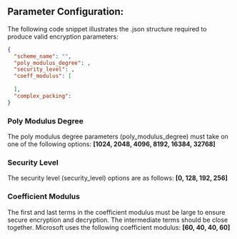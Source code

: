 ## Parameter Configuration:
The following code snippet illustrates the .json structure required to produce valid encryption parameters:
```json
{
  "scheme_name": "",
  "poly_modulus_degree": ,
  "security_level": ,
  "coeff_modulus": [
    
  ],
  "complex_packing":
}
```
### Poly Modulus Degree
The poly modulus degree parameters (poly_modulus_degree) must take on one of the following options: 
**[1024, 2048,  4096, 8192, 16384, 32768]**

### Security Level
The security level (security_level) options are as follows: 
**[0, 128, 192, 256]**

### Coefficient Modulus
The first and last terms in the coefficient modulus must be large to ensure secure encryption and decryption. The intermediate terms should be close together. Microsoft uses the following coefficient modulus:
**[60, 40, 40, 60]**